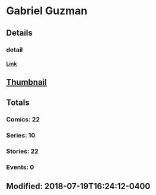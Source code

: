 # Gabriel  Guzman 
## Details
### detail
#### [Link](http://marvel.com/comics/creators/10033/gabriel_guzman?utm_campaign=apiRef&utm_source=225578a89fc76f3d20fbffda5d17a88d)
## [Thumbnail](http://i.annihil.us/u/prod/marvel/i/mg/b/40/image_not_available.jpg)
## Totals
### Comics: 22
### Series: 10
### Stories: 22
### Events: 0
## Modified: 2018-07-19T16:24:12-0400